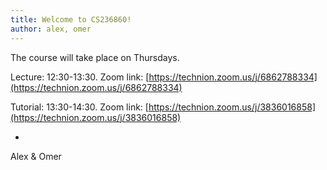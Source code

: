 ```yaml
---
title: Welcome to CS236860!
author: alex, omer
---
```


The course will take place on Thursdays.

Lecture: 12:30-13:30.
Zoom link: [https://technion.zoom.us/j/6862788334](https://technion.zoom.us/j/6862788334)

Tutorial: 13:30-14:30.
Zoom link: [https://technion.zoom.us/j/3836016858](https://technion.zoom.us/j/3836016858)

-
Alex & Omer
